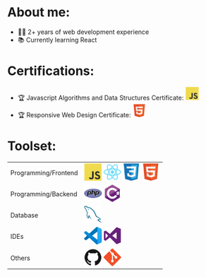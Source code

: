 <div class="container">
      <h1>About me:</h1>
      <ul>
        <li><span>👨‍💻</span> 2+ years of web development experience</li>
        <li><span>📚</span> Currently learning React</li>
      </ul>
      <h1>Certifications:</h1>
      <ul>
        <li><span>🏆</span> Javascript Algorithms and Data Structures Certificate: <a href="https://www.freecodecamp.org/certification/fcc4664bf82-7381-4a26-b24c-0d4439583ac6/javascript-algorithms-and-data-structures" target="_blank"><img src="https://github.com/devicons/devicon/blob/v2.13.0/icons/javascript/javascript-original.svg" width="30" height="30"></a></li>
        <li><span>🏆</span> Responsive Web Design Certificate: <a href="https://www.freecodecamp.org/certification/Yanislav/responsive-web-design"  target="_blank"><img src="https://github.com/devicons/devicon/blob/v2.13.0/icons/html5/html5-original.svg" width="30" height="30"></a></li>
      </ul>
      <h1>Toolset:</h1>
  
  <table>
  <tr>
    <td>Programming/Frontend</td>
    <td>
        <img src="https://github.com/devicons/devicon/blob/v2.13.0/icons/javascript/javascript-original.svg" width="40" height="40"/>
        <img src="https://github.com/devicons/devicon/blob/v2.13.0/icons/react/react-original.svg" width="40" height="40"/>
        <img src="https://github.com/devicons/devicon/blob/v2.13.0/icons/css3/css3-original.svg" width="40" height="40"/>
        <img src="https://github.com/devicons/devicon/blob/v2.13.0/icons/html5/html5-original.svg" width="40" height="40"/>
    </td>
  </tr>
  <tr>
    <td>Programming/Backend</td>
    <td>
      <img src="https://github.com/devicons/devicon/blob/v2.13.0/icons/php/php-original.svg" width="40" height="40"/>
      <img src="https://github.com/devicons/devicon/blob/v2.13.0/icons/csharp/csharp-original.svg" width="40" height="40"/>
    </td>
  </tr>
  <tr>
    <td>Database</td>
    <td>
      <img src="https://github.com/devicons/devicon/blob/v2.13.0/icons/mysql/mysql-original.svg" width="40" height="40"/>
    </td>
  </tr>
  <tr>
    <td>IDEs</td>
    <td>
      <img src="https://github.com/devicons/devicon/blob/v2.13.0/icons/vscode/vscode-original.svg" width="40" height="40"/>
      <img src="https://github.com/devicons/devicon/blob/v2.13.0/icons/visualstudio/visualstudio-plain.svg" width="40" height="40"/>
    </td>
  </tr>
  <tr>
    <td>Others</td>
    <td>
      <img src="https://github.com/devicons/devicon/blob/v2.13.0/icons/github/github-original.svg" width="40" height="40"/>
      <img src="https://github.com/devicons/devicon/blob/v2.13.0/icons/git/git-original.svg" width="40" height="40"/>
    </td>
  </tr>
</table>
</div>

